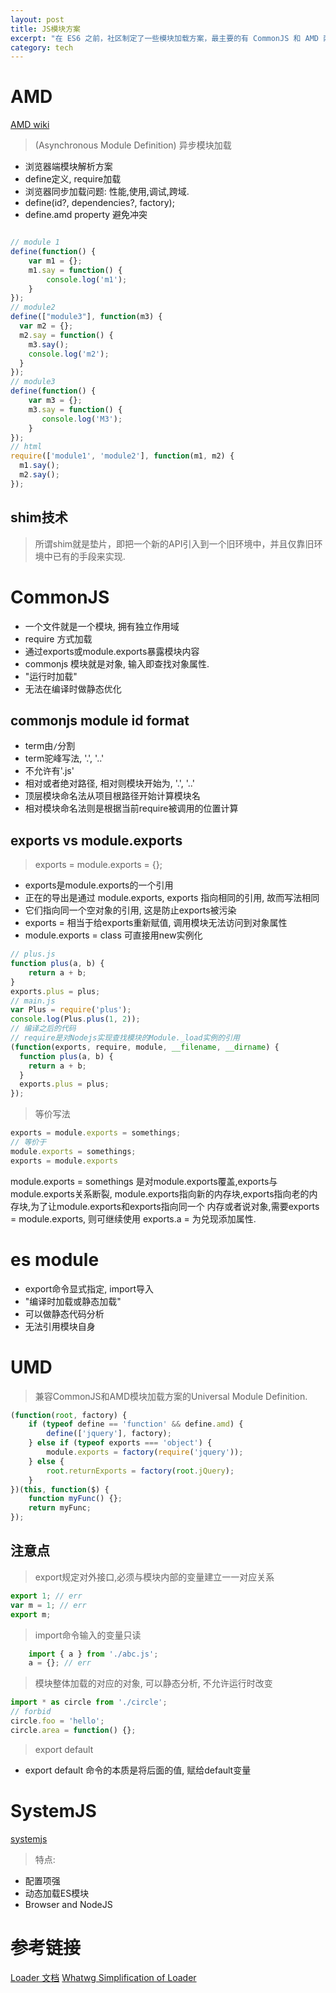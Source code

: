 ```yaml
---
layout: post
title: JS模块方案
excerpt: "在 ES6 之前，社区制定了一些模块加载方案，最主要的有 CommonJS 和 AMD 两种。前者用于服务器，后者用于浏览器。ES6 在语言标准的层面上，实现了模块功能，而且实现得相当简单，完全可以取代 CommonJS 和 AMD 规范，成为浏览器和服务器通用的模块解决方案。"
category: tech
---
```


# AMD

[AMD wiki](https://github.com/amdjs/amdjs-api/wiki/AMD)

> (Asynchronous Module Definition) 异步模块加载
- 浏览器端模块解析方案
- define定义, require加载
- 浏览器同步加载问题: 性能,使用,调试,跨域.
- define(id?, dependencies?, factory);
- define.amd property 避免冲突

```javascript

// module 1
define(function() {
    var m1 = {};
    m1.say = function() {
        console.log('m1');
    }
});
// module2
define(["module3"], function(m3) {
  var m2 = {};
  m2.say = function() {
    m3.say();
    console.log('m2');
  }
});
// module3
define(function() {
    var m3 = {};
    m3.say = function() {
       console.log('M3');
    }
});
// html
require(['module1', 'module2'], function(m1, m2) {
  m1.say();
  m2.say();
});
```

## shim技术
> 所谓shim就是垫片，即把一个新的API引入到一个旧环境中，并且仅靠旧环境中已有的手段来实现.


# CommonJS
- 一个文件就是一个模块, 拥有独立作用域
- require 方式加载
- 通过exports或module.exports暴露模块内容
- commonjs 模块就是对象, 输入即查找对象属性.
- "运行时加载"
- 无法在编译时做静态优化

## commonjs module id format
- term由`/`分割
- term驼峰写法, '.', '..'
- 不允许有'.js'
- 相对或者绝对路径, 相对则模块开始为, '.', '..'
- 顶层模块命名法从项目根路径开始计算模块名
- 相对模块命名法则是根据当前require被调用的位置计算

## exports vs module.exports
> exports = module.exports = {};
- exports是module.exports的一个引用
- 正在的导出是通过 module.exports, exports 指向相同的引用, 故而写法相同
- 它们指向同一个空对象的引用, 这是防止exports被污染
- exports = 相当于给exports重新赋值, 调用模块无法访问到对象属性
- module.exports = class 可直接用new实例化

```javascript
// plus.js
function plus(a, b) {
    return a + b;
}
exports.plus = plus;
// main.js
var Plus = require('plus');
console.log(Plus.plus(1, 2));
// 编译之后的代码
// require是对Nodejs实现查找模块的Module._load实例的引用
(function(exports, require, module, __filename, __dirname) {
  function plus(a, b) {
    return a + b;
  }
  exports.plus = plus;
});
```

> 等价写法
```javascript
exports = module.exports = somethings;
// 等价于
module.exports = somethings;
exports = module.exports
```
module.exports = somethings 是对module.exports覆盖,exports与module.exports关系断裂,
module.exports指向新的内存块,exports指向老的内存块,为了让module.exports和exports指向同一个
内存或者说对象,需要exports = module.exports, 则可继续使用 exports.a = 为兑现添加属性.


# es module
- export命令显式指定, import导入
- "编译时加载或静态加载"
- 可以做静态代码分析
- 无法引用模块自身

# UMD
> 兼容CommonJS和AMD模块加载方案的Universal Module Definition.
```javascript
(function(root, factory) {
    if (typeof define == 'function' && define.amd) {
        define(['jquery'], factory);
    } else if (typeof exports === 'object') {
        module.exports = factory(require('jquery'));
    } else {
        root.returnExports = factory(root.jQuery);
    }
})(this, function($) {
    function myFunc() {};
    return myFunc;
});
```

## 注意点
> export规定对外接口,必须与模块内部的变量建立一一对应关系
```javascript
export 1; // err
var m = 1; // err
export m;
```

> import命令输入的变量只读
```javascript
    import { a } from './abc.js';
    a = {}; // err
```

> 模块整体加载的对应的对象, 可以静态分析, 不允许运行时改变
```javascript
import * as circle from './circle';
// forbid
circle.foo = 'hello';
circle.area = function() {};
```

> export default
- export default 命令的本质是将后面的值, 赋给default变量

# SystemJS
[systemjs](https://github.com/systemjs/systemjs)

> 特点:
- 配置项强
- 动态加载ES模块
- Browser and NodeJS

# 参考链接
[Loader 文档](https://whatwg.github.io/loader/)
[Whatwg Simplification of Loader](https://github.com/whatwg/loader/issues/147)


